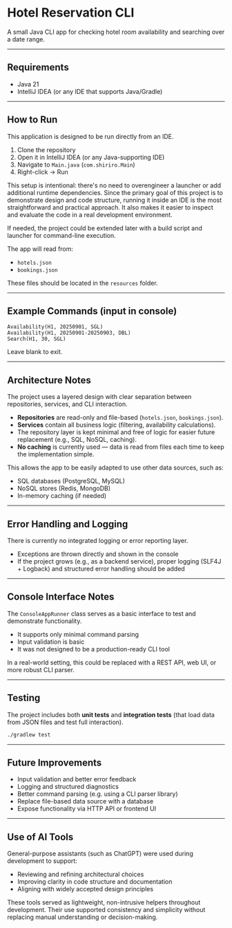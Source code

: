 # Hotel Reservation CLI

A small Java CLI app for checking hotel room availability and searching over a date range.

---

## Requirements

* Java 21
* IntelliJ IDEA (or any IDE that supports Java/Gradle)

---

## How to Run

This application is designed to be run directly from an IDE.

1. Clone the repository
2. Open it in IntelliJ IDEA (or any Java-supporting IDE)
3. Navigate to `Main.java` (`com.shiriro.Main`)
4. Right-click → Run

This setup is intentional: there's no need to overengineer a launcher or add additional runtime dependencies. Since the primary goal of this project is to demonstrate design and code structure, running it inside an IDE is the most straightforward and practical approach. It also makes it easier to inspect and evaluate the code in a real development environment.

If needed, the project could be extended later with a build script and launcher for command-line execution.

The app will read from:

* `hotels.json`
* `bookings.json`

These files should be located in the `resources` folder.

---

## Example Commands (input in console)

```
Availability(H1, 20250901, SGL)
Availability(H1, 20250901-20250903, DBL)
Search(H1, 30, SGL)
```

Leave blank to exit.

---

## Architecture Notes

The project uses a layered design with clear separation between repositories, services, and CLI interaction.

* **Repositories** are read-only and file-based (`hotels.json`, `bookings.json`).
* **Services** contain all business logic (filtering, availability calculations).
* The repository layer is kept minimal and free of logic for easier future replacement (e.g., SQL, NoSQL, caching).
* **No caching** is currently used — data is read from files each time to keep the implementation simple.

This allows the app to be easily adapted to use other data sources, such as:

* SQL databases (PostgreSQL, MySQL)
* NoSQL stores (Redis, MongoDB)
* In-memory caching (if needed)

---

## Error Handling and Logging

There is currently no integrated logging or error reporting layer.

* Exceptions are thrown directly and shown in the console
* If the project grows (e.g., as a backend service), proper logging (SLF4J + Logback) and structured error handling should be added

---

## Console Interface Notes

The `ConsoleAppRunner` class serves as a basic interface to test and demonstrate functionality.

* It supports only minimal command parsing
* Input validation is basic
* It was not designed to be a production-ready CLI tool

In a real-world setting, this could be replaced with a REST API, web UI, or more robust CLI parser.

---

## Testing

The project includes both **unit tests** and **integration tests** (that load data from JSON files and test full interaction).

```bash
./gradlew test
```

---

## Future Improvements

* Input validation and better error feedback
* Logging and structured diagnostics
* Better command parsing (e.g. using a CLI parser library)
* Replace file-based data source with a database
* Expose functionality via HTTP API or frontend UI

---

## Use of AI Tools

General-purpose assistants (such as СhatGPT) were used during development to support:
* Reviewing and refining architectural choices
* Improving clarity in code structure and documentation
* Aligning with widely accepted design principles

These tools served as lightweight, non-intrusive helpers throughout development. Their use supported consistency and simplicity without replacing manual understanding or decision-making.
